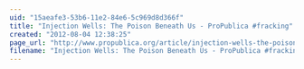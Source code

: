 ```yaml
---
uid: "15aeafe3-53b6-11e2-84e6-5c969d8d366f"
title: "Injection Wells: The Poison Beneath Us - ProPublica #fracking"
created: "2012-08-04 12:38:25"
page_url: "http://www.propublica.org/article/injection-wells-the-poison-beneath-us"
filename: "Injection Wells: The Poison Beneath Us - ProPublica #fracking.html"
---
```

